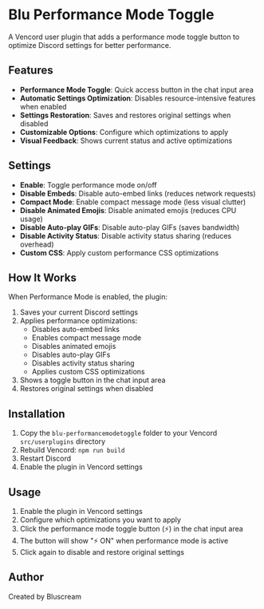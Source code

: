 # Blu Performance Mode Toggle

A Vencord user plugin that adds a performance mode toggle button to optimize Discord settings for better performance.

## Features

-   **Performance Mode Toggle**: Quick access button in the chat input area
-   **Automatic Settings Optimization**: Disables resource-intensive features when enabled
-   **Settings Restoration**: Saves and restores original settings when disabled
-   **Customizable Options**: Configure which optimizations to apply
-   **Visual Feedback**: Shows current status and active optimizations

## Settings

-   **Enable**: Toggle performance mode on/off
-   **Disable Embeds**: Disable auto-embed links (reduces network requests)
-   **Compact Mode**: Enable compact message mode (less visual clutter)
-   **Disable Animated Emojis**: Disable animated emojis (reduces CPU usage)
-   **Disable Auto-play GIFs**: Disable auto-play GIFs (saves bandwidth)
-   **Disable Activity Status**: Disable activity status sharing (reduces overhead)
-   **Custom CSS**: Apply custom performance CSS optimizations

## How It Works

When Performance Mode is enabled, the plugin:

1. Saves your current Discord settings
2. Applies performance optimizations:
    - Disables auto-embed links
    - Enables compact message mode
    - Disables animated emojis
    - Disables auto-play GIFs
    - Disables activity status sharing
    - Applies custom CSS optimizations
3. Shows a toggle button in the chat input area
4. Restores original settings when disabled

## Installation

1. Copy the `blu-performancemodetoggle` folder to your Vencord `src/userplugins` directory
2. Rebuild Vencord: `npm run build`
3. Restart Discord
4. Enable the plugin in Vencord settings

## Usage

1. Enable the plugin in Vencord settings
2. Configure which optimizations you want to apply
3. Click the performance mode toggle button (⚡) in the chat input area
4. The button will show "⚡ ON" when performance mode is active
5. Click again to disable and restore original settings

## Author

Created by Bluscream
